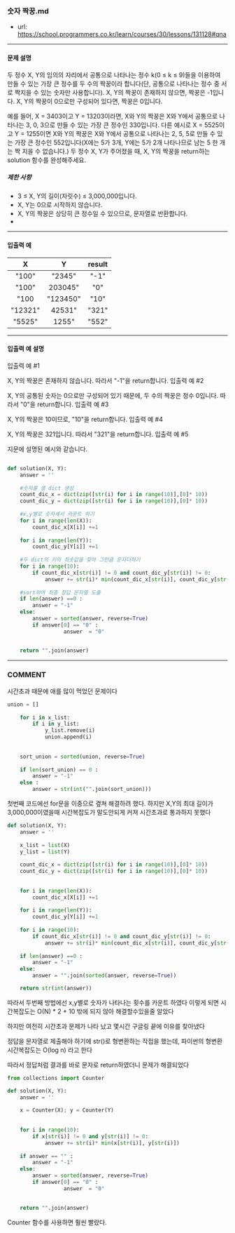 ### 숫자 짝꿍.md

 - url: https://school.programmers.co.kr/learn/courses/30/lessons/131128#qna
 
 --------
 
#### 문제 설명
두 정수 X, Y의 임의의 자리에서 공통으로 나타나는 정수 k(0 ≤ k ≤ 9)들을 이용하여 만들 수 있는 가장 큰 정수를 두 수의 짝꿍이라 합니다(단, 공통으로 나타나는 정수 중 서로 짝지을 수 있는 숫자만 사용합니다). X, Y의 짝꿍이 존재하지 않으면, 짝꿍은 -1입니다. X, Y의 짝꿍이 0으로만 구성되어 있다면, 짝꿍은 0입니다.

예를 들어, X = 3403이고 Y = 13203이라면, X와 Y의 짝꿍은 X와 Y에서 공통으로 나타나는 3, 0, 3으로 만들 수 있는 가장 큰 정수인 330입니다. 다른 예시로 X = 5525이고 Y = 1255이면 X와 Y의 짝꿍은 X와 Y에서 공통으로 나타나는 2, 5, 5로 만들 수 있는 가장 큰 정수인 552입니다(X에는 5가 3개, Y에는 5가 2개 나타나므로 남는 5 한 개는 짝 지을 수 없습니다.)
두 정수 X, Y가 주어졌을 때, X, Y의 짝꿍을 return하는 solution 함수를 완성해주세요.

##### 제한 사항
 - 3 ≤ X, Y의 길이(자릿수) ≤ 3,000,000입니다.
 - X, Y는 0으로 시작하지 않습니다.
 - X, Y의 짝꿍은 상당히 큰 정수일 수 있으므로, 문자열로 반환합니다.
 - 
--------
 
#### 입출력 예
|X|Y|result|
|:---:|:---:|:---:|
|"100"|"2345"|"-1"|
|"100"|203045"|"0"|
|"100|"123450"|"10"|
|"12321"|42531"|"321"|
|"5525"|1255"|"552"|
 
--------

#### 입출력 예 설명
입출력 예 #1

X, Y의 짝꿍은 존재하지 않습니다. 따라서 "-1"을 return합니다.
입출력 예 #2

X, Y의 공통된 숫자는 0으로만 구성되어 있기 때문에, 두 수의 짝꿍은 정수 0입니다. 따라서 "0"을 return합니다.
입출력 예 #3

X, Y의 짝꿍은 10이므로, "10"을 return합니다.
입출력 예 #4

X, Y의 짝꿍은 321입니다. 따라서 "321"을 return합니다.
입출력 예 #5

지문에 설명된 예시와 같습니다.

```python

def solution(X, Y):
    answer = ''
    
    #숫자를 셀 dict 생성
    count_dic_x = dict(zip([str(i) for i in range(10)],[0]* 10))
    count_dic_y = dict(zip([str(i) for i in range(10)],[0]* 10))
    
    #x,y별로 숫자세서 카운트 하기
    for i in range(len(X)):
        count_dic_x[X[i]] +=1
        
    for i in range(len(Y)):
        count_dic_y[Y[i]] +=1
    
    #두 dict의 키의 최솟값을 찾아 그만큼 문자더하기
    for i in range(10):
        if count_dic_x[str(i)] != 0 and count_dic_y[str(i)] != 0:
            answer += str(i)* min(count_dic_x[str(i)], count_dic_y[str(i)])
    
    #sort하여 최종 정답 문자열 도출
    if len(answer) ==0 :
        answer = "-1"
    else:
        answer = sorted(answer, reverse=True)
        if answer[0] == "0" :
                  answer  = "0"


    return "".join(answer)


```

------
### COMMENT
시간초과 때문에 애를 많이 먹었던 문제이다


```python
union = []
    
    for i in x_list:
        if i in y_list:
            y_list.remove(i)
            union.append(i)
            
    
    sort_union = sorted(union, reverse=True)
    
    if len(sort_union) == 0 :
        answer = "-1"
    else :
        answer = str(int("".join(sort_union)))

```
첫번째 코드에선 for문을 이중으로 곂쳐 해결하려 했다. 하지만 X,Y의 최대 길이가 3,000,000이였을때 시간복잡도가 말도안되게 커져 시간초과로 통과하지 못했다

```python
def solution(X, Y):
    answer = ''
    
    x_list = list(X)
    y_list = list(Y)
    
    count_dic_x = dict(zip([str(i) for i in range(10)],[0]* 10))
    count_dic_y = dict(zip([str(i) for i in range(10)],[0]* 10))
    
    
    for i in range(len(X)):
        count_dic_x[X[i]] +=1
        
    for i in range(len(Y)):
        count_dic_y[Y[i]] +=1
    
    for i in range(10):
        if count_dic_x[str(i)] != 0 and count_dic_y[str(i)] != 0:
            answer += str(i)* min(count_dic_x[str(i)], count_dic_y[str(i)])
    
    if len(answer) ==0 :
        answer = "-1"
    else:
        answer = "".join(sorted(answer, reverse=True))

    return str(int(answer))


```

따라서 두번째 방법에선 x,y별로 숫자가 나타나는 횟수를 카운트 하였다 이렇게 되면 시간복잡도는 O(N) * 2 + 10 밖에 되지 않아 해결할수있을줄 알았다

하지만 여전히 시간초과 문제가 나타 났고 몇시간 구글링 끝에 이유를 찾아냈다

정답을 문자열로 제출해야 하기에 str()로 형변환하는 작접을 했는데, 파이썬의 형변환 시간복잡도는 O(log n) 라고 한다


따라서 정답처럼 결과를 바로 문자로 return하였더니 문제가 해결되었다



```python
from collections import Counter

def solution(X, Y):
    answer = ''
    
    x = Counter(X); y = Counter(Y)
    
    
    for i in range(10):
        if x[str(i)] != 0 and y[str(i)] != 0:
            answer += str(i)* min(x[str(i)], y[str(i)])
    
    if answer == "" :
        answer = "-1"
    else:
        answer = sorted(answer, reverse=True)
        if answer[0] == "0" :
                  answer  = "0"

        
    return "".join(answer)
```

Counter 함수를 사용하면 훨씬 빨랐다.
